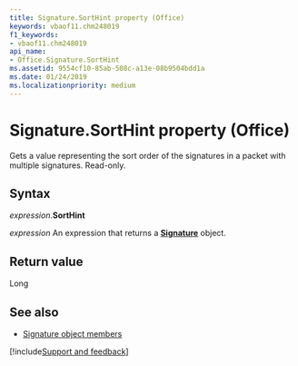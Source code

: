 ```yaml
---
title: Signature.SortHint property (Office)
keywords: vbaof11.chm248019
f1_keywords:
- vbaof11.chm248019
api_name:
- Office.Signature.SortHint
ms.assetid: 9554cf10-85ab-508c-a13e-08b9504bdd1a
ms.date: 01/24/2019
ms.localizationpriority: medium
---
```



# Signature.SortHint property (Office)

Gets a value representing the sort order of the signatures in a packet with multiple signatures. Read-only.


## Syntax

_expression_.**SortHint**

_expression_ An expression that returns a **[Signature](Office.Signature.md)** object.


## Return value

Long


## See also

- [Signature object members](overview/Library-Reference/signature-members-office.md)



[!include[Support and feedback](~/includes/feedback-boilerplate.md)]